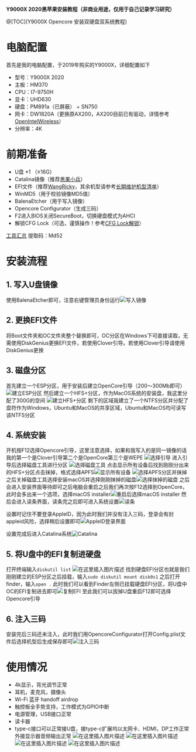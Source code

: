 ﻿**Y9000X 2020黑苹果安装教程（非商业用途，仅用于自己记录学习研究）**

@[TOC](Y9000X Opencore 安装双硬盘双系统教程)
# 电脑配置
首先是我的电脑配置，于2019年购买的Y9000X，详细配置如下

 - 型号：Y9000X 2020 
 - 主板：HM370
 - CPU：I7-9750H
 - 显卡：UHD630
 - 硬盘：PM891a（已屏蔽） + SN750
 - 网卡：DW1820A（更换原AX200，AX200目前已有驱动，详情参考[OpenIntelWireless](https://github.com/OpenIntelWireless/itlwm)）
 - 分辨率：4K
# 前期准备
 - U盘 *1 （≥16G）
 - Catalina镜像（推荐[黑果小兵](https://blog.daliansky.net/WeChat-First-macOS-Catalina-10.15.6-19G73-official-version-Clover-5119-OC-WEPE-supports-both-INTEL-and-AMD-original-images.html)）
 - EFI文件（推荐[WangRicky](https://github.com/WangRicky/Y9000X-HACKINTOSH)，其余机型请参考[长期维护机型清单](https://blog.daliansky.net/Hackintosh-long-term-maintenance-model-checklist.html)）
 - WinMD5（用于校验镜像MD5值）
 - BalenaEtcher（用于写入镜像）
 - Opencore Configurator（生成三码）
 - F2进入BIOS关闭SecureBoot，切换硬盘模式为AHCI
 - 解锁CFG Lock（可选，谨慎操作！参考[CFG Lock解锁](https://github.com/OpenIntelWireless/itlwm)）
 
 [工具汇总](https://pan.baidu.com/s/1_9-wpNX9VfXEoMs7U9ZyLA) 提取码：Md52
# 安装流程
##  1. 写入U盘镜像
 使用BalenaEtcher即可，注意右键管理员身份运行![写入镜像](https://img-blog.csdnimg.cn/20201130174614517.png?x-oss-process=image/watermark,type_ZmFuZ3poZW5naGVpdGk,shadow_10,text_aHR0cHM6Ly9ibG9nLmNzZG4ubmV0L3dlaXhpbl80NTc0OTc2OQ==,size_16,color_FFFFFF,t_70#pic_center)
## 2. 更换EFI文件
将Boot文件夹和OC文件夹整个替换即可，OC分区在Windows下可直接读取，无需使用DiskGenius更换EFI文件，若使用Clover引导。若使用Clover引导请使用DiskGenius更换
## 3. 磁盘分区
首先建立一个ESP分区，用于安装后建立OpenCore引导（200～300Mb即可）
![建立ESP分区](https://img-blog.csdnimg.cn/20201130175425395.png?x-oss-process=image/watermark,type_ZmFuZ3poZW5naGVpdGk,shadow_10,text_aHR0cHM6Ly9ibG9nLmNzZG4ubmV0L3dlaXhpbl80NTc0OTc2OQ==,size_16,color_FFFFFF,t_70#pic_center)
然后建立一个HFS+分区，作为MacOS系统的安装盘，我这里分配了300G的空间
![建立HFS+分区](https://img-blog.csdnimg.cn/20201130175926218.png?x-oss-process=image/watermark,type_ZmFuZ3poZW5naGVpdGk,shadow_10,text_aHR0cHM6Ly9ibG9nLmNzZG4ubmV0L3dlaXhpbl80NTc0OTc2OQ==,size_16,color_FFFFFF,t_70#pic_center)
剩下的区域我建立了一个NTFS分区并分配了盘符作为Windows，Ubuntu和MacOS的共享区域，Ubuntu和MacOS均可读写该NTFS分区
## 4. 系统安装
开机按F12选择Opencore引导，这里注意选择，如果和我写入的是同一镜像的话我的第一个是Clover引导第二个是OpenCore第三个是WEPE
![选择引导](https://img-blog.csdnimg.cn/20201130182143900.png?x-oss-process=image/watermark,type_ZmFuZ3poZW5naGVpdGk,shadow_10,text_aHR0cHM6Ly9ibG9nLmNzZG4ubmV0L3dlaXhpbl80NTc0OTc2OQ==,size_16,color_FFFFFF,t_70#pic_center)
进入引导后选择磁盘工具进行分区
![选择磁盘工具](https://img-blog.csdnimg.cn/20201130182736638.jpeg?x-oss-process=image/watermark,type_ZmFuZ3poZW5naGVpdGk,shadow_10,text_aHR0cHM6Ly9ibG9nLmNzZG4ubmV0L3dlaXhpbl80NTc0OTc2OQ==,size_16,color_FFFFFF,t_70#pic_center)
点击显示所有设备后找到刚刚分出来的HFS+分区点击抹掉，格式选择APFS![显示所有设备](https://img-blog.csdnimg.cn/202011301829345.jpeg?x-oss-process=image/watermark,type_ZmFuZ3poZW5naGVpdGk,shadow_10,text_aHR0cHM6Ly9ibG9nLmNzZG4ubmV0L3dlaXhpbl80NTc0OTc2OQ==,size_16,color_FFFFFF,t_70#pic_center)
![选择APFS分区并抹掉](https://img-blog.csdnimg.cn/2020113018294821.jpeg?x-oss-process=image/watermark,type_ZmFuZ3poZW5naGVpdGk,shadow_10,text_aHR0cHM6Ly9ibG9nLmNzZG4ubmV0L3dlaXhpbl80NTc0OTc2OQ==,size_16,color_FFFFFF,t_70#pic_center)
之后关掉磁盘工具选择安装macOS并选择刚刚抹掉的磁盘![选择抹掉的磁盘](https://img-blog.csdnimg.cn/20201130183102473.jpeg?x-oss-process=image/watermark,type_ZmFuZ3poZW5naGVpdGk,shadow_10,text_aHR0cHM6Ly9ibG9nLmNzZG4ubmV0L3dlaXhpbl80NTc0OTc2OQ==,size_16,color_FFFFFF,t_70#pic_center)
之后会进入安装界面等待即可之后电脑会重启之后我们再次按F12选择到OpenCore，此时会多出来一个选项，选择macOS installer![重启后选择macOS installer](https://img-blog.csdnimg.cn/20201130183354503.jpeg?x-oss-process=image/watermark,type_ZmFuZ3poZW5naGVpdGk,shadow_10,text_aHR0cHM6Ly9ibG9nLmNzZG4ubmV0L3dlaXhpbl80NTc0OTc2OQ==,size_16,color_FFFFFF,t_70#pic_center)
然后会进入读条界面，读条完之后即可进入系统设置![读条](https://img-blog.csdnimg.cn/20201130183502944.jpeg?x-oss-process=image/watermark,type_ZmFuZ3poZW5naGVpdGk,shadow_10,text_aHR0cHM6Ly9ibG9nLmNzZG4ubmV0L3dlaXhpbl80NTc0OTc2OQ==,size_16,color_FFFFFF,t_70#pic_center)

设置时记住不要登录AppleID，因为此时我们并没有注入三码，登录会有封appleid风险，选择稍后设置即可![AppleID登录界面](https://img-blog.csdnimg.cn/20201130183633126.jpeg?x-oss-process=image/watermark,type_ZmFuZ3poZW5naGVpdGk,shadow_10,text_aHR0cHM6Ly9ibG9nLmNzZG4ubmV0L3dlaXhpbl80NTc0OTc2OQ==,size_16,color_FFFFFF,t_70)

设置完成后进入Catalina系统![Catalina](https://img-blog.csdnimg.cn/20201130183746217.jpeg?x-oss-process=image/watermark,type_ZmFuZ3poZW5naGVpdGk,shadow_10,text_aHR0cHM6Ly9ibG9nLmNzZG4ubmV0L3dlaXhpbl80NTc0OTc2OQ==,size_16,color_FFFFFF,t_70#pic_center)

## 5. 将U盘中的EFI复制进硬盘
打开终端输入`diskutil list`
![在这里插入图片描述](https://img-blog.csdnimg.cn/20201130184501682.png?x-oss-process=image/watermark,type_ZmFuZ3poZW5naGVpdGk,shadow_10,text_aHR0cHM6Ly9ibG9nLmNzZG4ubmV0L3dlaXhpbl80NTc0OTc2OQ==,size_16,color_FFFFFF,t_70#pic_center)
找到硬盘EFI分区也就是我们刚刚建立的ESP分区之后挂载，输入`sudo diskutil mount disk0s1`
之后打开finder，输入`open .`
此时我们可以看到Finder左侧已挂载硬盘EFI分区，将U盘中OC的EFI复制进去即可![复制EFI](https://img-blog.csdnimg.cn/20201130185204426.png?x-oss-process=image/watermark,type_ZmFuZ3poZW5naGVpdGk,shadow_10,text_aHR0cHM6Ly9ibG9nLmNzZG4ubmV0L3dlaXhpbl80NTc0OTc2OQ==,size_16,color_FFFFFF,t_70#pic_center)
至此我们可以拔掉U盘重启F12即可选择Opencore引导
## 6. 注入三码
安装完后三码还未注入，此时我们用OpencoreConfigurator打开Config.plist文件后选择机型后生成保存即可![注入三码](https://img-blog.csdnimg.cn/20201130200123603.png?x-oss-process=image/watermark,type_ZmFuZ3poZW5naGVpdGk,shadow_10,text_aHR0cHM6Ly9ibG9nLmNzZG4ubmV0L3dlaXhpbl80NTc0OTc2OQ==,size_16,color_FFFFFF,t_70#pic_center)

# 使用情况

 - 4k显示，背光调节正常
 - 耳机，麦克风，摄像头
 - Wi-Fi 蓝牙 handoff airdrop
 - 触控板全手势支持，工作模式为GPIO中断
 - 电源管理，USB接口正常
 - 读卡器
 - type-c接口可以正常接U盘，接type-c扩展坞以太网卡、HDMI，DP工作正常外接显示器音频输出正常
![在这里插入图片描述](https://img-blog.csdnimg.cn/20201130202309921.png?x-oss-process=image/watermark,type_ZmFuZ3poZW5naGVpdGk,shadow_10,text_aHR0cHM6Ly9ibG9nLmNzZG4ubmV0L3dlaXhpbl80NTc0OTc2OQ==,size_16,color_FFFFFF,t_70#pic_center)
![在这里插入图片描述](https://img-blog.csdnimg.cn/20201130202516371.jpeg?x-oss-process=image/watermark,type_ZmFuZ3poZW5naGVpdGk,shadow_10,text_aHR0cHM6Ly9ibG9nLmNzZG4ubmV0L3dlaXhpbl80NTc0OTc2OQ==,size_16,color_FFFFFF,t_70#pic_center)
![在这里插入图片描述](https://img-blog.csdnimg.cn/20201130202530660.jpeg?x-oss-process=image/watermark,type_ZmFuZ3poZW5naGVpdGk,shadow_10,text_aHR0cHM6Ly9ibG9nLmNzZG4ubmV0L3dlaXhpbl80NTc0OTc2OQ==,size_16,color_FFFFFF,t_70#pic_center)
![在这里插入图片描述](https://img-blog.csdnimg.cn/20201130202548771.jpeg?x-oss-process=image/watermark,type_ZmFuZ3poZW5naGVpdGk,shadow_10,text_aHR0cHM6Ly9ibG9nLmNzZG4ubmV0L3dlaXhpbl80NTc0OTc2OQ==,size_16,color_FFFFFF,t_70#pic_center)


